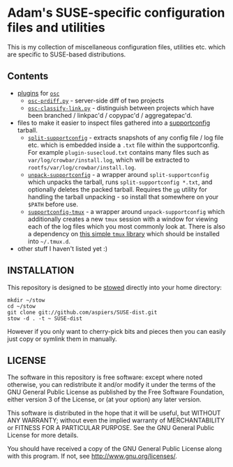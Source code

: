 # Adam's SUSE-specific configuration files and utilities

This is my collection of miscellaneous configuration files, utilities
etc. which are specific to SUSE-based distributions.

## Contents

*   [plugins](http://en.opensuse.org/openSUSE:OSC_plugins) for [`osc`](http://en.opensuse.org/openSUSE:OSC)
    * [`osc-prdiff.py`](https://github.com/aspiers/SUSE-dist/blob/master/.osc-plugins/osc-prdiff.py) - server-side diff of two projects
    * [`osc-classify-link.py`](https://github.com/aspiers/SUSE-dist/blob/master/.osc-plugins/osc-classify-link.py) - distinguish between projects which have been branched / linkpac'd / copypac'd / aggregatepac'd.
*   files to make it easier to inspect files gathered into a [supportconfig](http://www.novell.com/communities/node/2332/supportconfig-linux) tarball.
    *   [`split-supportconfig`](https://github.com/aspiers/SUSE-dist/blob/master/bin/split-supportconfig) - extracts snapshots of any config file / log file etc. which is embedded inside a `.txt` file within the supportconfig.  For example `plugin-susecloud.txt` contains many files such as `var/log/crowbar/install.log`, which will be extracted to `rootfs/var/log/crowbar/install.log`.
    *   [`unpack-supportconfig`](https://github.com/aspiers/SUSE-dist/blob/master/bin/unpack-supportconfig) - a wrapper around `split-supportconfig` which unpacks the tarball, runs `split-supportconfig *.txt`, and optionally deletes the packed tarball.  Requires the [`up`](https://github.com/aspiers/shell-env/blob/master/bin/up) utility for handling the tarball unpacking - so install that somewhere on your `$PATH` before use.
    *   [`supportconfig-tmux`](https://github.com/aspiers/SUSE-dist/blob/master/bin/supportconfig-tmux) - a wrapper around `unpack-supportconfig` which additionally creates a new `tmux` session with a window for viewing each of the log files which you most commonly look at.  There is also a dependency on [this simple `tmux` library](https://github.com/aspiers/screenrc/blob/master/.tmux.d/lib) which should be installed into `~/.tmux.d`.
*   other stuff I haven't listed yet :)

## <a name="install">INSTALLATION</a>

This repository is designed to be [stowed](http://www.gnu.org/software/stow/)
directly into your home directory:

    mkdir ~/stow
    cd ~/stow
    git clone git://github.com/aspiers/SUSE-dist.git
    stow -d . -t ~ SUSE-dist

However if you only want to cherry-pick bits and pieces then you can
easily just copy or symlink them in manually.

## LICENSE

The software in this repository is free software: except where noted
otherwise, you can redistribute it and/or modify it under the terms of
the GNU General Public License as published by the Free Software
Foundation, either version 3 of the License, or (at your option) any
later version.

This software is distributed in the hope that it will be useful, but
WITHOUT ANY WARRANTY; without even the implied warranty of
MERCHANTABILITY or FITNESS FOR A PARTICULAR PURPOSE.  See the GNU
General Public License for more details.

You should have received a copy of the GNU General Public License
along with this program.  If not, see <http://www.gnu.org/licenses/>.
